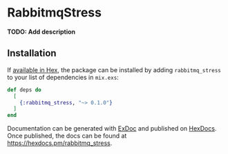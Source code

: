 # RabbitmqStress

**TODO: Add description**

## Installation

If [available in Hex](https://hex.pm/docs/publish), the package can be installed
by adding `rabbitmq_stress` to your list of dependencies in `mix.exs`:

```elixir
def deps do
  [
    {:rabbitmq_stress, "~> 0.1.0"}
  ]
end
```

Documentation can be generated with [ExDoc](https://github.com/elixir-lang/ex_doc)
and published on [HexDocs](https://hexdocs.pm). Once published, the docs can
be found at <https://hexdocs.pm/rabbitmq_stress>.

